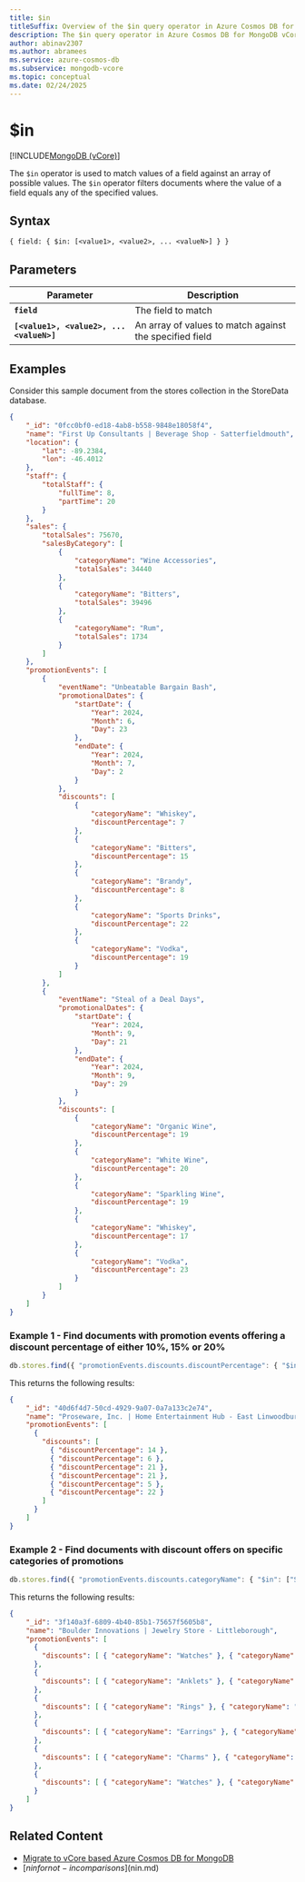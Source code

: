 ```yaml
---
title: $in
titleSuffix: Overview of the $in query operator in Azure Cosmos DB for MongoDB vCore
description: The $in query operator in Azure Cosmos DB for MongoDB vCore matches value of a field against an array of specified values
author: abinav2307
ms.author: abramees
ms.service: azure-cosmos-db
ms.subservice: mongodb-vcore
ms.topic: conceptual
ms.date: 02/24/2025
---
```


# $in

[!INCLUDE[MongoDB (vCore)](~/reusable-content/ce-skilling/azure/includes/cosmos-db/includes/appliesto-mongodb-vcore.md)]

The `$in` operator is used to match values of a field against an array of possible values. The `$in` operator filters documents where the value of a field equals any of the specified values.

## Syntax

```mongodb
{ field: { $in: [<value1>, <value2>, ... <valueN>] } }
```

## Parameters

| Parameter | Description |
| --- | --- |
| **`field`** | The field to match|
| **`[<value1>, <value2>, ... <valueN>]`** | An array of values to match against the specified field|

## Examples
Consider this sample document from the stores collection in the StoreData database.

```json
{
    "_id": "0fcc0bf0-ed18-4ab8-b558-9848e18058f4",
    "name": "First Up Consultants | Beverage Shop - Satterfieldmouth",
    "location": {
        "lat": -89.2384,
        "lon": -46.4012
    },
    "staff": {
        "totalStaff": {
            "fullTime": 8,
            "partTime": 20
        }
    },
    "sales": {
        "totalSales": 75670,
        "salesByCategory": [
            {
                "categoryName": "Wine Accessories",
                "totalSales": 34440
            },
            {
                "categoryName": "Bitters",
                "totalSales": 39496
            },
            {
                "categoryName": "Rum",
                "totalSales": 1734
            }
        ]
    },
    "promotionEvents": [
        {
            "eventName": "Unbeatable Bargain Bash",
            "promotionalDates": {
                "startDate": {
                    "Year": 2024,
                    "Month": 6,
                    "Day": 23
                },
                "endDate": {
                    "Year": 2024,
                    "Month": 7,
                    "Day": 2
                }
            },
            "discounts": [
                {
                    "categoryName": "Whiskey",
                    "discountPercentage": 7
                },
                {
                    "categoryName": "Bitters",
                    "discountPercentage": 15
                },
                {
                    "categoryName": "Brandy",
                    "discountPercentage": 8
                },
                {
                    "categoryName": "Sports Drinks",
                    "discountPercentage": 22
                },
                {
                    "categoryName": "Vodka",
                    "discountPercentage": 19
                }
            ]
        },
        {
            "eventName": "Steal of a Deal Days",
            "promotionalDates": {
                "startDate": {
                    "Year": 2024,
                    "Month": 9,
                    "Day": 21
                },
                "endDate": {
                    "Year": 2024,
                    "Month": 9,
                    "Day": 29
                }
            },
            "discounts": [
                {
                    "categoryName": "Organic Wine",
                    "discountPercentage": 19
                },
                {
                    "categoryName": "White Wine",
                    "discountPercentage": 20
                },
                {
                    "categoryName": "Sparkling Wine",
                    "discountPercentage": 19
                },
                {
                    "categoryName": "Whiskey",
                    "discountPercentage": 17
                },
                {
                    "categoryName": "Vodka",
                    "discountPercentage": 23
                }
            ]
        }
    ]
}
```

### Example 1 - Find documents with promotion events offering a discount percentage of either 10%, 15% or 20%

```javascript
db.stores.find({ "promotionEvents.discounts.discountPercentage": { "$in": [10, 15, 20] }}, {"name": 1, "promotionEvents.discounts.discountPercentage": 1}, {"limit": 1})
```

This returns the following results:
```json
{
    "_id": "40d6f4d7-50cd-4929-9a07-0a7a133c2e74",
    "name": "Proseware, Inc. | Home Entertainment Hub - East Linwoodbury",
    "promotionEvents": [
      {
        "discounts": [
          { "discountPercentage": 14 },
          { "discountPercentage": 6 },
          { "discountPercentage": 21 },
          { "discountPercentage": 21 },
          { "discountPercentage": 5 },
          { "discountPercentage": 22 }
        ]
      }
    ]
}
```

### Example 2 - Find documents with discount offers on specific categories of promotions

```javascript
db.stores.find({ "promotionEvents.discounts.categoryName": { "$in": ["Smoked Salmon", "Anklets"] }}, {"name": 1, "promotionEvents.discounts.categoryName": 1}, {"limit": 1})
```

This returns the following results:
```json
{
    "_id": "3f140a3f-6809-4b40-85b1-75657f5605b8",
    "name": "Boulder Innovations | Jewelry Store - Littleborough",
    "promotionEvents": [
      {
        "discounts": [ { "categoryName": "Watches" }, { "categoryName": "Rings" } ]
      },
      {
        "discounts": [ { "categoryName": "Anklets" }, { "categoryName": "Earrings" } ]
      },
      {
        "discounts": [ { "categoryName": "Rings" }, { "categoryName": "Anklets" } ]
      },
      {
        "discounts": [ { "categoryName": "Earrings" }, { "categoryName": "Necklaces" } ]
      },
      {
        "discounts": [ { "categoryName": "Charms" }, { "categoryName": "Bracelets" } ]
      },
      {
        "discounts": [ { "categoryName": "Watches" }, { "categoryName": "Brooches" } ]
      }
    ]
}
```

## Related Content

- [Migrate to vCore based Azure Cosmos DB for MongoDB](https://aka.ms/migrate-to-azure-cosmosdb-for-mongodb-vcore)
- [$nin for not-in comparisons]($nin.md)
